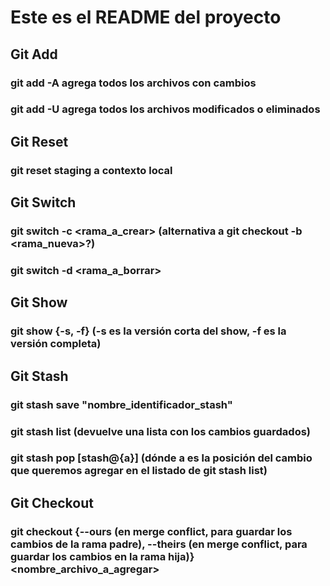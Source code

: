 # Este es el README del proyecto

## Git Add
### git add -A agrega todos los archivos con cambios
### git add -U agrega todos los archivos modificados o eliminados

## Git Reset
### git reset staging a contexto local

## Git Switch
### git switch -c <rama_a_crear> (alternativa a git checkout -b <rama_nueva>?)
### git switch -d <rama_a_borrar>

## Git Show
### git show {-s, -f} (-s es la versión corta del show, -f es la versión completa)

## Git Stash
### git stash save "nombre_identificador_stash"
### git stash list (devuelve una lista con los cambios guardados)
### git stash pop [stash@{a}] (dónde a es la posición del cambio que queremos agregar en el listado de git stash list)

## Git Checkout
### git checkout {--ours (en merge conflict, para guardar los cambios de la rama padre), --theirs (en merge conflict, para guardar los cambios en la rama hija)} <nombre_archivo_a_agregar>